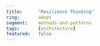 ```yaml
---
title:      "Resilience Thinking"
ring:       adopt
segment:    methods-and-patterns
tags:       [architecture]
featured:   false
---
```

